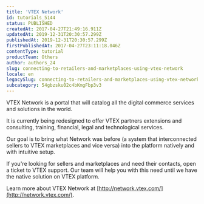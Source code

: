 ```yaml
---
title: 'VTEX Network'
id: tutorials_5144
status: PUBLISHED
createdAt: 2017-04-27T21:49:16.911Z
updatedAt: 2019-12-31T20:30:57.299Z
publishedAt: 2019-12-31T20:30:57.299Z
firstPublishedAt: 2017-04-27T23:11:18.046Z
contentType: tutorial
productTeam: Others
author: authors_24
slug: connecting-to-retailers-and-marketplaces-using-vtex-network
locale: en
legacySlug: connecting-to-retailers-and-marketplaces-using-vtex-network
subcategory: 54gbzsku02c4bKmgFbp3v3
---
```


VTEX Network is a portal that will catalog all the digital commerce services and solutions in the world.

It is currently being redesigned to offer VTEX partners extensions and consulting, training, financial, legal and technological services.

Our goal is to bring what Network was before (a system that interconnected sellers to VTEX marketplaces and vice versa) into the platform natively and with intuitive setup.

If you're looking for sellers and marketplaces and need their contacts, open a ticket to VTEX support. Our team will help you with this need until we have the native solution on VTEX platform.

Learn more about VTEX Network at [http://network.vtex.com/](http://network.vtex.com/).
